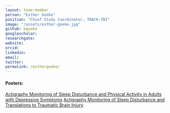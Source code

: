 ```yaml
---
layout: team-member
person: "Esther Goeke"
position: "Chief Study Coordinator, TRACK-TBI"
image: "/assets/esther-goeke.jpg"
github: egoeke
googlescholar: 
researchgate: 
website:
orcid: 
linkedin:
email:
twitter:
permalink: /esthergoeke/
---
```


#### Posters:

[Actigraphy Monitoring of Sleep Disturbance and Physical Activity in Adults with Depressive Symptoms](https://github.com/UTCogNeuroLab/UTCogNeuroLab.github.io/blob/master/research_images/ABCT%20Conference.pptx.pdf)
[Actigraphy Monitoring of Sleep Disturbance and Translations to Traumatic Brain Injury](https://github.com/UTCogNeuroLab/UTCogNeuroLab.github.io/blob/master/research_images/CARE_Poster.pptx.pdf)